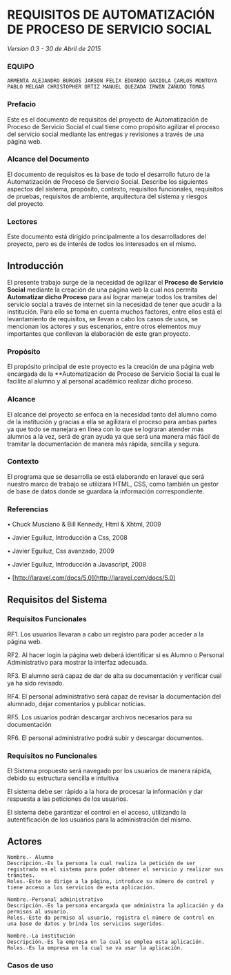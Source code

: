 # REQUISITOS DE AUTOMATIZACIÓN DE PROCESO DE SERVICIO SOCIAL
*Version 0.3 - 30 de Abril de 2015*

### EQUIPO
`ARMENTA ALEJANDRO
BURGOS JARSON
FELIX EDUARDO
GAXIOLA CARLOS
MONTOYA PABLO
MELGAR CHRISTOPHER
ORTIZ MANUEL
QUEZADA IRWIN
ZAÑUDO TOMAS`

### Prefacio
Este es el documento de requisitos del proyecto de Automatización de Proceso de Servicio Social el cual tiene como propósito agilizar el proceso del servicio social mediante las entregas y revisiones a través de una página web.

### Alcance del  Documento 
El documento de requisitos es la base de todo el desarrollo futuro de la Automatización de Proceso de Servicio Social.
Describe los siguientes aspectos del sistema, propósito, contexto, requisitos funcionales, requisitos de pruebas, requisitos de ambiente, arquitectura del sistema y riesgos del proyecto. 
### Lectores
Este documento está dirigido principalmente a los desarrolladores del proyecto, pero es de interés de todos los interesados en el mismo.

## Introducción 

El presente trabajo surge de la necesidad de agilizar el **Proceso de Servicio Social** mediante la creación de una página web la cual nos permita **Automatizar dicho Proceso** para así lograr manejar todos los tramites del servicio social a través de internet sin la necesidad de tener que acudir a la institución. Para ello se toma en cuenta muchos factores, entre ellos está el levantamiento de requisitos, se llevan a cabo los casos de usos, se mencionan los actores y sus escenarios, entre otros elementos muy importantes que conllevan la elaboración de este gran proyecto. 

### Propósito

El propósito principal de este proyecto es la creación de una página web encargada de la **Automatización de Proceso de Servicio Social la cual le facilite al alumno y al personal académico realizar dicho proceso.  

### Alcance 

El alcance del proyecto se enfoca en la necesidad tanto del alumno como  de la institución y gracias a ella se agilizara el proceso para ambas partes ya que todo se manejara en línea con lo que se lograran atender más alumnos a la vez, será de gran ayuda ya que será una manera más fácil de tramitar la documentación de manera más rápida, sencilla y segura.

### Contexto 

El programa que se desarrolla se está elaborando en laravel que será nuestro marco de trabajo se utilizara HTML, CSS, como también un gestor de base de datos donde se guardara la información correspondiente.

### Referencias 

• Chuck Musciano & Bill Kennedy, Html & Xhtml, 2009

• Javier Eguiluz, Introducción a Css, 2008

• Javier Eguiluz, Css avanzado, 2009

• Javier Eguiluz, Introducción a Javascript, 2008

• [http://laravel.com/docs/5.0](http://laravel.com/docs/5.0)


## Requisitos del Sistema

### Requisitos Funcionales

RF1. Los usuarios llevaran a cabo un registro para poder acceder a la página web.

RF2. Al hacer login la página web deberá identificar si es Alumno o Personal Administrativo para mostrar la interfaz adecuada.

RF3. El alumno será capaz de dar de alta su documentación y verificar cual ya ha sido revisado.

RF4. El personal administrativo será capaz de revisar la documentación del alumnado, dejar comentarios y publicar noticias. 

RF5. Los usuarios podrán descargar archivos necesarios para su documentación

RF6. El personal administrativo podrá subir y descargar documentos.

### Requisitos no Funcionales

El Sistema propuesto será navegado por los usuarios de manera rápida, debido su estructura sencilla e intuitiva

El sistema debe ser rápido a la hora de procesar la información y dar respuesta a las peticiones de los usuarios.

El sistema debe garantizar el control en el acceso, utilizando la autentificación de los usuarios para la administración del mismo.

## Actores
```
Nombre.- Alumno
Descripción.-Es la persona la cual realiza la petición de ser registrado en el sistema para poder obtener el servicio y realizar sus trámites.
Roles.-Este se dirige a la página, introduce su número de control y tiene acceso a los servicios de esta aplicación.
```
```
Nombre.-Personal administrativo
Descripción.-Es la persona encargada que administra la aplicación y da permisos al usuario.
Roles.-Este da permiso al usuario, registra el número de control en una base de datos y brinda los servicios sugeridos.
```
```
Nombre.-La institución
Descripción.-Es la empresa en la cual se emplea esta aplicación.
Roles.-Es la empresa en la cual se va usar la aplicación.
```

### Casos de uso

